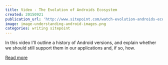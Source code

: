 ```yaml
---
title: Video - The Evolution of Androids Ecosystem
created: 20150921
publication_url: 'http://www.sitepoint.com/watch-evolution-androids-ecosystem/'
image: image-understanding-android-images.png
categories: writing sitepoint
---
```


In this video I'll outline a history of Android versions, and explain whether we should still support them in our applications and, if so, how.

[Read more](http://www.sitepoint.com/watch-evolution-androids-ecosystem/)
